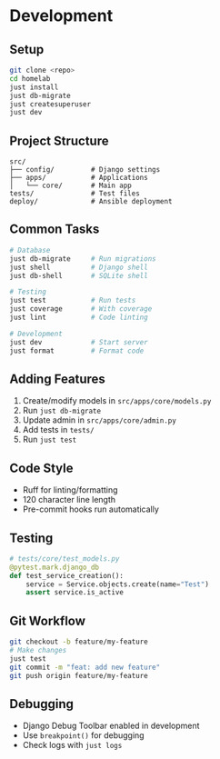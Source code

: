 # Development

## Setup

```bash
git clone <repo>
cd homelab
just install
just db-migrate
just createsuperuser
just dev
```

## Project Structure

```
src/
├── config/         # Django settings
├── apps/           # Applications
│   └── core/       # Main app
tests/              # Test files
deploy/             # Ansible deployment
```

## Common Tasks

```bash
# Database
just db-migrate     # Run migrations
just shell          # Django shell
just db-shell       # SQLite shell

# Testing
just test           # Run tests
just coverage       # With coverage
just lint           # Code linting

# Development
just dev            # Start server
just format         # Format code
```

## Adding Features

1. Create/modify models in `src/apps/core/models.py`
2. Run `just db-migrate`
3. Update admin in `src/apps/core/admin.py`
4. Add tests in `tests/`
5. Run `just test`

## Code Style

- Ruff for linting/formatting
- 120 character line length
- Pre-commit hooks run automatically

## Testing

```python
# tests/core/test_models.py
@pytest.mark.django_db
def test_service_creation():
    service = Service.objects.create(name="Test")
    assert service.is_active
```

## Git Workflow

```bash
git checkout -b feature/my-feature
# Make changes
just test
git commit -m "feat: add new feature"
git push origin feature/my-feature
```

## Debugging

- Django Debug Toolbar enabled in development
- Use `breakpoint()` for debugging
- Check logs with `just logs`